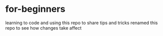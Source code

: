 # for-beginners
learning to code and using this repo to share tips and tricks
renamed this repo to see how changes take affect
